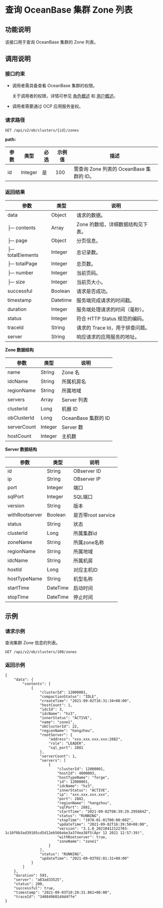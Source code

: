 查询 OceanBase 集群 Zone 列表 
============================================



功能说明 
-------------------------

该接口用于查询 OceanBase 集群的 Zone 列表。

调用说明 
-------------------------

### 接口约束 

* 调用者需具备查看 OceanBase 集群的权限。

  关于调用者的权限，详情可参见 [角色概述](../../../1600.system-management-features/200.manage-users/200.manage-a-role/100.roles-overview.md) 和 [用户概述](../../../1600.system-management-features/200.manage-users/100.manage-a-user/100.users-overview.md)。
  

* 调用者需要通过 OCP 应用服务鉴权。

  




### 请求路径 

`GET /api/v2/ob/clusters/{id}/zones`

**path:** 


| 参数 |   类型    | 必选 | 示例值 |               描述               |
|----|---------|----|-----|--------------------------------|
| id | Integer | 是  | 100 | 需查询 Zone 列表的 OceanBase 集群的 ID。 |



### 返回结果 



|        参数        |    类型    |          说明           |
|------------------|----------|-----------------------|
| data             | Object   | 请求的数据。                |
| ├─ contents      | Array    | Zone 的数组，详细数据结构见下表。   |
| ├─ page          | Object   | 分页信息。                 |
| ├─ totalElements | Integer  | 总记录数。                 |
| ├─ totalPage     | Integer  | 总页数。                  |
| ├─ number        | Integer  | 当前页码。                 |
| ├─ size          | Integer  | 当前页大小。                |
| successful       | Boolean  | 请求是否成功。               |
| timestamp        | Datetime | 服务端完成请求的时间戳。          |
| duration         | Integer  | 服务端处理请求的时间（毫秒）。       |
| status           | Integer  | 符合 HTTP Status 规范的编码。 |
| traceId          | String   | 请求的 Trace Id，用于排查问题。  |
| server           | String   | 响应请求的应用服务的地址。         |



**Zone 数据结构** 


|     参数      |   类型    |        说明        |
|-------------|---------|------------------|
| name        | String  | Zone 名           |
| idcName     | String  | 所属机房名            |
| regionName  | String  | 所属地域             |
| servers     | Array   | Server 列表        |
| clusterId   | Long    | 机器 ID            |
| obClusterId | Long    | OceanBase 集群的 ID |
| serverCount | Integer | Server 数         |
| hostCount   | Integer | 主机数              |



**Server 数据结构** 


|       参数       |    类型    |       说明        |
|----------------|----------|-----------------|
| id             | String   | OBserver ID    |
| ip             | String   | OBserver IP    |
| port           | Integer  | 端口              |
| sqlPort        | Integer  | SQL端口           |
| version        | String   | 版本              |
| withRootserver | Boolean  | 是否带root service |
| status         | String   | 状态              |
| clusterId      | Long     | 所属集群id          |
| zoneName       | String   | 所属zone名称        |
| regionName     | String   | 所属地域            |
| idcName        | String   | 所属机房            |
| hostId         | Long     | 对应主机ID          |
| hostTypeName   | String   | 机型名称            |
| startTime      | DateTime | 启动时间            |
| stopTime       | DateTime | 停止时间            |



示例 
-----------------------

### 请求示例 

查询集群 Zone 信息的列表。

`GET /api/v2/ob/clusters/100/zones`

### 返回示例 

```unknow
{
    "data": {
        "contents": [
            {
                "clusterId": 12000001,
                "compactionStatus": "IDLE",
                "createTime": "2021-09-02T16:31:34+08:00",
                "hostCount": 1,
                "idcId": 3,
                "idcName": "hz3",
                "innerStatus": "ACTIVE",
                "name": "zone1",
                "obClusterId": 22,
                "regionName": "hangzhou",
                "rootServer": {
                    "address": "xxx.xxx.xxx.xxx:2882",
                    "role": "LEADER",
                    "sql_port": 2881
                },
                "serverCount": 1,
                "servers": [
                    {
                        "clusterId": 12000001,
                        "hostId": 4000003,
                        "hostTypeName": "forge",
                        "id": 12000001,
                        "idcName": "hz3",
                        "innerStatus": "ACTIVE",
                        "ip": "xxx.xxx.xxx.xxx",
                        "port": 2882,
                        "regionName": "hangzhou",
                        "sqlPort": 2881,
                        "startTime": "2021-09-02T08:39:29.295684Z",
                        "status": "RUNNING",
                        "stopTime": "1970-01-01T00:00:00Z",
                        "updateTime": "2021-09-02T16:39:58+08:00",
                        "version": "3.1.0_20210412122703-1c10f0b3ad39105cd5d12eb566ebe3a374ea38f5(Apr 12 2021 12:57:39)",
                        "withRootserver": true,
                        "zoneName": "zone1"
                    }
                ],
                "status": "RUNNING",
                "updateTime": "2021-09-03T02:01:31+08:00"
            }
        ]
    },
    "duration": 593,
    "server": "a83ad33525",
    "status": 200,
    "successful": true,
    "timestamp": "2021-09-03T10:28:31.861+08:00",
    "traceId": "340849601d4d4ffe"
}
```


